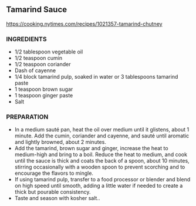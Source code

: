 ## Tamarind Sauce

<https://cooking.nytimes.com/recipes/1021357-tamarind-chutney>

### INGREDIENTS
- 1/2 tablespoon vegetable oil
- 1/2 teaspoon cumin 
- 1/2 teaspoon coriander 
- Dash of cayenne
- 1/4 block tamarind pulp, soaked in water or 3 tablespoons tamarind paste
- 1 teaspoon brown sugar
- 1 teaspoon ginger paste
- Salt

### PREPARATION
- In a medium sauté pan, heat the oil over medium until it glistens, about 1 minute. Add the cumin, coriander and cayenne, and sauté until aromatic and lightly browned, about 2 minutes.
- Add the tamarind, brown sugar and ginger, increase the heat to medium-high and bring to a boil. Reduce the heat to medium, and cook until the sauce is thick and coats the back of a spoon, about 10 minutes, stirring occasionally with a wooden spoon to prevent scorching and to encourage the flavors to mingle.
- If using tamarind pulp, transfer to a food processor or blender and blend on high speed until smooth, adding a little water if needed to create a thick but pourable consistency.
- Taste and season with kosher salt..
